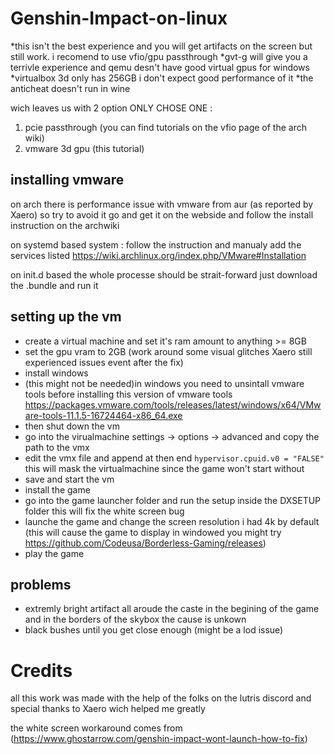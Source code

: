 # Genshin-Impact-on-linux
*this isn't the best experience and you will get artifacts on the screen but still work.
i recomend to use vfio/gpu passthrough
*gvt-g will give you a terrivle experience and qemu desn't have good virtual gpus for windows
*virtualbox 3d only has 256GB i don't expect good performance of it
*the anticheat doesn't run in wine

wich leaves us with 2 option ONLY CHOSE ONE :
1. pcie passthrough (you can find tutorials on the vfio page of the arch wiki)
2. vmware 3d gpu (this tutorial)
## installing vmware
on arch there is performance issue with vmware from aur (as reported by Xaero)
so try to avoid it go and get it on the webside and follow the install instruction on the archwiki

on systemd based system :
follow the instruction and manualy add the services listed
https://wiki.archlinux.org/index.php/VMware#Installation

on init.d based the whole processe should be strait-forward just download the .bundle and run it

## setting up the vm
* create a virtual machine and set it's ram amount to anything >= 8GB
* set the gpu vram to 2GB (work around some visual glitches Xaero still experienced issues event after the fix)
* install windows
* (this might not be needed)in windows you need to unsintall vmware tools before installing this version of vmware tools 
https://packages.vmware.com/tools/releases/latest/windows/x64/VMware-tools-11.1.5-16724464-x86_64.exe
* then shut down the vm
* go into the virualmachine settings -> options -> advanced and copy the path to the vmx
* edit the vmx file and append at then end ```hypervisor.cpuid.v0 = "FALSE"``` this will mask the virtualmachine since the game won't start without
* save and start the vm
* install the game
* go into the game launcher folder and run the setup inside the DXSETUP folder this will fix the white screen bug
* launche the game and change the screen resolution i had 4k by default (this will cause the game to display in windowed you might try https://github.com/Codeusa/Borderless-Gaming/releases)
* play the game

## problems
 * extremly bright artifact all aroude the caste in the begining of the game and in the borders of the skybox the cause is unkown
 * black bushes until you get close enough (might be a lod issue) 

# Credits

all this work was made with the help of the folks on the lutris discord
and special thanks to Xaero wich helped me greatly

the white screen workaround comes from (https://www.ghostarrow.com/genshin-impact-wont-launch-how-to-fix)
